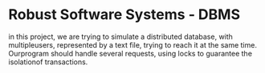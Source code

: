 # Robust Software Systems - DBMS

in this project, we are trying to simulate a distributed database, with multipleusers,  represented  by  a  text file,  trying  to  reach  it  at  the  same  time.   Ourprogram should handle several requests, using locks to guarantee the isolationof transactions.

